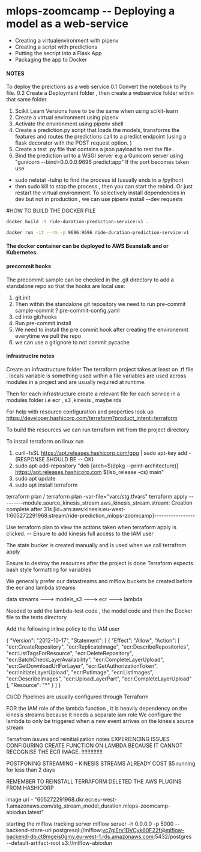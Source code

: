 # mlops-zoomcamp -- Deploying a model as a web-service 

* Creating a virtualenvironment with pipenv
* Creating a script with predictions 
* Putting the secript into a Flask App 
* Packaging the app to Docker

#### NOTES

To deploy the preictions as a web service
0.1 Convert the notebook to Py file. 
0.2 Create a Deployment folder , then create a webservice folder within that same folder. 
1. Scikit Learn Versions have to be the same when using scikit-learn 
2. Create a virtual environment using pipenv
3. Activate the environment using pipenv shell 
4. Create a prediction.py script that loads the models, transforms the features and routes the 
predictions call to a predict endpoint (using a flask decorator with the POST request option. )
5. Create a test .py file that contains a json payload to rest the file . 
6. Bind the prediction url to a WSGI server e.g a Gunicorn server using 
"gunicorn --bind=0.0.0.0:9696 predict:app"
If the port becomes taken use 
 - sudo netstat -tulnp to find the process id (usually ends in a /python) 
 - then sudo kill <process-id> to stop the process , then you can start the rebind. 
Or just restart the virtual environment. 
To selectively install dependencies in dev but not in production , we can use pipenv install --dev requests 



#HOW TO BUILD THE DOCKER FILE 


```bash
docker build -t ride-duration-prediction-service:v1 .
```



```bash 
docker run -it --rm -p 9696:9696 ride-duration-prediction-service:v1
```

#### The docker container can be deployed to AWS Beanstalk and or Kubernetes. 

#### precommit hooks
The precommit sample can be checked in the .git directory 
to add a standalone repo so that the hooks are local
use: 
1. git.init
2. Then within the standalone git repository we need to run 
    pre-commit sample-commit ? pre-commit-config.yaml
3. cd into git/hooks
4. Run pre-commit install 
5. We need to install the pre commit hook after creating the environemnt everytime we pull the repo 
6. we can use a gitignore to not commit pycache

#### infrastructre notes 
Create an infrastructure folder 
The terraform project takes at least on .tf file . 
locals variable is something used within a file 
variables are used across modules in a project and are usually required at runtime.

Then for each infrastructure create a relevant file for each service in a modules folder 
i.e ecr , s3 ,kinesis , maybe rds 

For help with resource configuration and properties look up https://developer.hashicorp.com/terraform?product_intent=terraform

To build the resources 
we can run terraform init from the project directory 

To install terraform on linux run 
1. curl -fsSL https://apt.releases.hashicorp.com/gpg | sudo apt-key add - (RESPONSE SHOULD BE -- OK)
2. sudo apt-add-repository "deb [arch=$(dpkg --print-architecture)] https://apt.releases.hashicorp.com $(lsb_release -cs) main"
3. sudo apt update
4. sudo apt install terraform

terraform plan / terraform plan -var-file="vars/stg.tfvars"
terraform apply 
---------module.source_kinesis_stream.aws_kinesis_stream.stream: Creation complete after 31s [id=arn:aws:kinesis:eu-west-1:605272291968:stream/ride-prediction_mlops-zoomcamp]-----------------


Use terraform plan to view the actions taken when terraform apply is clicked.
-- Ensure to add kinesis full access to the IAM user

The state bucker is created manually and is used when we call terrafrom apply

Ensure to destroy the resources after the project is done 
Terraform expects bash style formatting for variables 


We generally prefer our datastreams and mlflow buckets be created before the ecr and lambda streams 

data streams ---> models_s3 ---> ecr ---> lambda

Needed to add the lambda-test code , the model code and then the Docker file to the tests directory 


Add the following inline policy to the IAM user 

{
	"Version": "2012-10-17",
	"Statement": [
		{
			"Effect": "Allow",
			"Action": [
				"ecr:CreateRepository",
				"ecr:ReplicateImage",
				"ecr:DescribeRepositories",
				"ecr:ListTagsForResource",
				"ecr:DeleteRepository",
				"ecr:BatchCheckLayerAvailability",
				"ecr:CompleteLayerUpload",
				"ecr:GetDownloadUrlForLayer",
				"ecr:GetAuthorizationToken",
				"ecr:InitiateLayerUpload",
				"ecr:PutImage",
				"ecr:ListImages",
				"ecr:DescribeImages",
				"ecr:UploadLayerPart",
				"ecr:CompleteLayerUpload"
			],
			"Resource": "*"
		}
	]
}

CI/CD Pipelines are usually configured through Terraform 



FOR the IAM role of the lambda function , it is heavily dependency on the kinesis streams because it needs a separate iam role 
We configure the lambda to only be triggered when a new event arrives on the kinesis source stream 

Terrafrom issues and reinitialization notes 
EXPERIENCING ISSUES CONFIGURING CREATE FUNCTION ON LAMBDA BECAUSE IT CANNOT RECOGNISE THE ECR IMAGE. !!!!!!!!!!!!!!

POSTPONING STREAMING - KINESIS STREAMS  ALREADY COST $5 running for less than 2 days 

REMEMBER TO REINSTALL TERRAFORM DELETED THE AWS PLUGINS FROM HASHICORP

image uri - "605272291968.dkr.ecr.eu-west-1.amazonaws.com/stg_stream_model_duration.mlops-zoomcamp-abiodun.latest"


starting the mlflow tracking server 
mlflow server -h 0.0.0.0 -p 5000 --backend-store-uri postgresql://mlflow:vc7giErv1DVCyk60F22f@mlflow-backend-db.ct8mgeis0gmy.eu-west-1.rds.amazonaws.com:5432/postgres --default-artifact-root s3://mlflow-abiodun